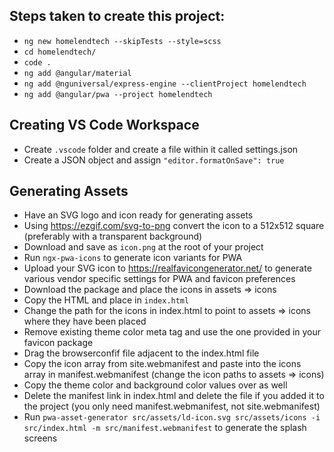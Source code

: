 ## Steps taken to create this project:

- `ng new homelendtech --skipTests --style=scss`
- `cd homelendtech/`
- `code .`
- `ng add @angular/material`
- `ng add @nguniversal/express-engine --clientProject homelendtech`
- `ng add @angular/pwa --project homelendtech`

## Creating VS Code Workspace

- Create `.vscode` folder and create a file within it called settings.json
- Create a JSON object and assign `"editor.formatOnSave": true`

## Generating Assets

- Have an SVG logo and icon ready for generating assets
- Using https://ezgif.com/svg-to-png convert the icon to a 512x512 square (preferably with a transparent background)
- Download and save as `icon.png` at the root of your project
- Run `ngx-pwa-icons` to generate icon variants for PWA
- Upload your SVG icon to https://realfavicongenerator.net/ to generate various vendor specific settings for PWA and favicon preferences
- Download the package and place the icons in assets => icons
- Copy the HTML and place in `index.html`
- Change the path for the icons in index.html to point to assets => icons where they have been placed
- Remove existing theme color meta tag and use the one provided in your favicon package
- Drag the browserconfif file adjacent to the index.html file
- Copy the icon array from site.webmanifest and paste into the icons array in manifest.webmanifest (change the icon paths to assets => icons)
- Copy the theme color and background color values over as well
- Delete the manifest link in index.html and delete the file if you added it to the project (you only need manifest.webmanifest, not site.webmanifest)
- Run `pwa-asset-generator src/assets/ld-icon.svg src/assets/icons -i src/index.html -m src/manifest.webmanifest` to generate the splash screens
